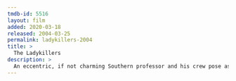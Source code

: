 ```yaml
---
tmdb-id: 5516
layout: film
added: 2020-03-18
released: 2004-03-25
permalink: ladykillers-2004
title: >
  The Ladykillers
description: >
  An eccentric, if not charming Southern professor and his crew pose as a band in order to rob a casino, all under the nose of his unsuspecting landlord – a sharp old woman.
---
```

